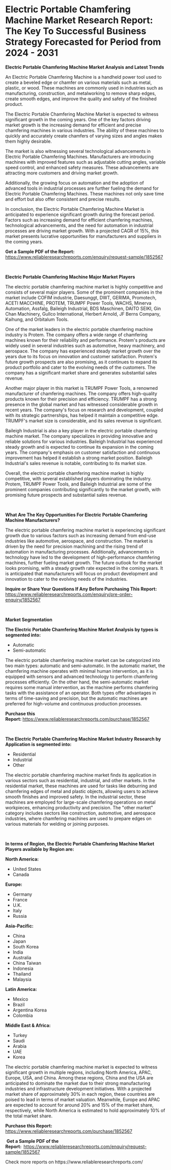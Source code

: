<p><h1>Electric Portable Chamfering Machine Market Research Report: The Key To Successful Business Strategy Forecasted for Period from 2024 - 2031</h1></p><p><strong>Electric Portable Chamfering Machine Market Analysis and Latest Trends</strong></p>
<p><p>An Electric Portable Chamfering Machine is a handheld power tool used to create a beveled edge or chamfer on various materials such as metal, plastic, or wood. These machines are commonly used in industries such as manufacturing, construction, and metalworking to remove sharp edges, create smooth edges, and improve the quality and safety of the finished product.</p><p>The Electric Portable Chamfering Machine Market is expected to witness significant growth in the coming years. One of the key factors driving market growth is the increasing demand for efficient and precise chamfering machines in various industries. The ability of these machines to quickly and accurately create chamfers of varying sizes and angles makes them highly desirable.</p><p>The market is also witnessing several technological advancements in Electric Portable Chamfering Machines. Manufacturers are introducing machines with improved features such as adjustable cutting angles, variable speed control, and enhanced safety measures. These advancements are attracting more customers and driving market growth.</p><p>Additionally, the growing focus on automation and the adoption of advanced tools in industrial processes are further fueling the demand for Electric Portable Chamfering Machines. These machines not only save time and effort but also offer consistent and precise results.</p><p>In conclusion, the Electric Portable Chamfering Machine Market is anticipated to experience significant growth during the forecast period. Factors such as increasing demand for efficient chamfering machines, technological advancements, and the need for automation in industrial processes are driving market growth. With a projected CAGR of 15%, this market presents lucrative opportunities for manufacturers and suppliers in the coming years.</p></p>
<p><strong>Get a Sample PDF of the Report:&nbsp;</strong> <a href="https://www.reliableresearchreports.com/enquiry/request-sample/1852567">https://www.reliableresearchreports.com/enquiry/request-sample/1852567</a></p>
<p>&nbsp;</p>
<p><strong>Electric Portable Chamfering Machine Major Market Players</strong></p>
<p><p>The electric portable chamfering machine market is highly competitive and consists of several major players. Some of the prominent companies in the market include COFIM industrie, Daesunggt, DWT, GERIMA, Promotech, ACETI MACCHINE, PROTEM, TRUMPF Power Tools, WACHS, Minerva Automation, Assfalg, Baileigh Industrial, BDS Maschinen, DAITO SEIKI, Gin Chan Machinery, Gullco International, Herbert Arnold, JF Berns Company, Kaihung, and Orbitalum Tools.</p><p>One of the market leaders in the electric portable chamfering machine industry is Protem. The company offers a wide range of chamfering machines known for their reliability and performance. Protem's products are widely used in several industries such as automotive, heavy machinery, and aerospace. The company has experienced steady market growth over the years due to its focus on innovation and customer satisfaction. Protem's future growth prospects are also promising, as it continues to expand its product portfolio and cater to the evolving needs of the customers. The company has a significant market share and generates substantial sales revenue.</p><p>Another major player in this market is TRUMPF Power Tools, a renowned manufacturer of chamfering machines. The company offers high-quality products known for their precision and efficiency. TRUMPF has a strong presence in the global market and has witnessed considerable growth in recent years. The company's focus on research and development, coupled with its strategic partnerships, has helped it maintain a competitive edge. TRUMPF's market size is considerable, and its sales revenue is significant.</p><p>Baileigh Industrial is also a key player in the electric portable chamfering machine market. The company specializes in providing innovative and reliable solutions for various industries. Baileigh Industrial has experienced steady growth and is expected to continue its expansion in the coming years. The company's emphasis on customer satisfaction and continuous improvement has helped it establish a strong market position. Baileigh Industrial's sales revenue is notable, contributing to its market size.</p><p>Overall, the electric portable chamfering machine market is highly competitive, with several established players dominating the industry. Protem, TRUMPF Power Tools, and Baileigh Industrial are some of the prominent companies contributing significantly to the market growth, with promising future prospects and substantial sales revenue.</p></p>
<p>&nbsp;</p>
<p><strong>What Are The Key Opportunities For Electric Portable Chamfering Machine Manufacturers?</strong></p>
<p><p>The electric portable chamfering machine market is experiencing significant growth due to various factors such as increasing demand from end-use industries like automotive, aerospace, and construction. The market is driven by the need for precision machining and the rising trend of automation in manufacturing processes. Additionally, advancements in technology have led to the development of high-performance chamfering machines, further fueling market growth. The future outlook for the market looks promising, with a steady growth rate expected in the coming years. It is anticipated that manufacturers will focus on product development and innovation to cater to the evolving needs of the industries.</p></p>
<p><strong>Inquire or Share Your Questions If Any Before Purchasing This Report:</strong> <a href="https://www.reliableresearchreports.com/enquiry/pre-order-enquiry/1852567">https://www.reliableresearchreports.com/enquiry/pre-order-enquiry/1852567</a></p>
<p>&nbsp;</p>
<p><strong>Market Segmentation</strong></p>
<p><strong>The Electric Portable Chamfering Machine Market Analysis by types is segmented into:</strong></p>
<p><ul><li>Automatic</li><li>Semi-automatic</li></ul></p>
<p><p>The electric portable chamfering machine market can be categorized into two main types: automatic and semi-automatic. In the automatic market, the chamfering machine operates with minimal human intervention, as it is equipped with sensors and advanced technology to perform chamfering processes efficiently. On the other hand, the semi-automatic market requires some manual intervention, as the machine performs chamfering tasks with the assistance of an operator. Both types offer advantages in terms of time-saving and precision, but the automatic machines are preferred for high-volume and continuous production processes.</p></p>
<p><strong>Purchase this Report:&nbsp;</strong><a href="https://www.reliableresearchreports.com/purchase/1852567">https://www.reliableresearchreports.com/purchase/1852567</a></p>
<p>&nbsp;</p>
<p><strong>The Electric Portable Chamfering Machine Market Industry Research by Application is segmented into:</strong></p>
<p><ul><li>Residential</li><li>Industrial</li><li>Other</li></ul></p>
<p><p>The electric portable chamfering machine market finds its application in various sectors such as residential, industrial, and other markets. In the residential market, these machines are used for tasks like deburring and chamfering edges of metal and plastic objects, allowing users to achieve smooth finishes and improved safety. In the industrial sector, these machines are employed for large-scale chamfering operations on metal workpieces, enhancing productivity and precision. The "other market" category includes sectors like construction, automotive, and aerospace industries, where chamfering machines are used to prepare edges on various materials for welding or joining purposes.</p></p>
<p>&nbsp;</p>
<p><strong>In terms of Region, the Electric Portable Chamfering Machine Market Players available by Region are:</strong></p>
<p>
    <p> <strong> North America: </strong>
        <ul>
            <li>United States</li>
            <li>Canada</li>
        </ul>
        </p> 
    <p> <strong> Europe: </strong>
        <ul>
            <li>Germany</li>
            <li>France</li>
            <li>U.K.</li>
            <li>Italy</li>
            <li>Russia</li>
        </ul>
        </p> 
    <p> <strong> Asia-Pacific: </strong>
        <ul>
            <li>China</li>
            <li>Japan</li>
            <li>South Korea</li>
            <li>India</li>
            <li>Australia</li>
            <li>China Taiwan</li>
            <li>Indonesia</li>
            <li>Thailand</li>
            <li>Malaysia</li>
        </ul>
        </p> 
    <p> <strong> Latin America: </strong>
        <ul>
            <li>Mexico</li>
            <li>Brazil</li>
            <li>Argentina Korea</li>
            <li>Colombia</li>
        </ul>
        </p> 
    <p> <strong> Middle East & Africa: </strong>
        <ul>
            <li>Turkey</li>
            <li>Saudi</li>
            <li>Arabia</li>
            <li>UAE</li>
            <li>Korea</li>
        </ul>
    </p>
    </p>
<p><p>The electric portable chamfering machine market is expected to witness significant growth in multiple regions, including North America, APAC, Europe, USA, and China. Among these regions, China and the USA are anticipated to dominate the market due to their strong manufacturing industries and infrastructure development initiatives. With a projected market share of approximately 30% in each region, these countries are poised to lead in terms of market valuation. Meanwhile, Europe and APAC are expected to account for around 20% and 15% of the market share, respectively, while North America is estimated to hold approximately 10% of the total market share.</p></p>
<p><strong>Purchase this Report: </strong><a href="https://www.reliableresearchreports.com/purchase/1852567">https://www.reliableresearchreports.com/purchase/1852567</a></p>
<p>&nbsp;<strong>Get a Sample PDF of the Report:&nbsp;&nbsp;</strong><a href="https://www.reliableresearchreports.com/enquiry/request-sample/1852567">https://www.reliableresearchreports.com/enquiry/request-sample/1852567</a></p>
<p><strong></strong></p>
<p>Check more reports on https://www.reliableresearchreports.com/</p>